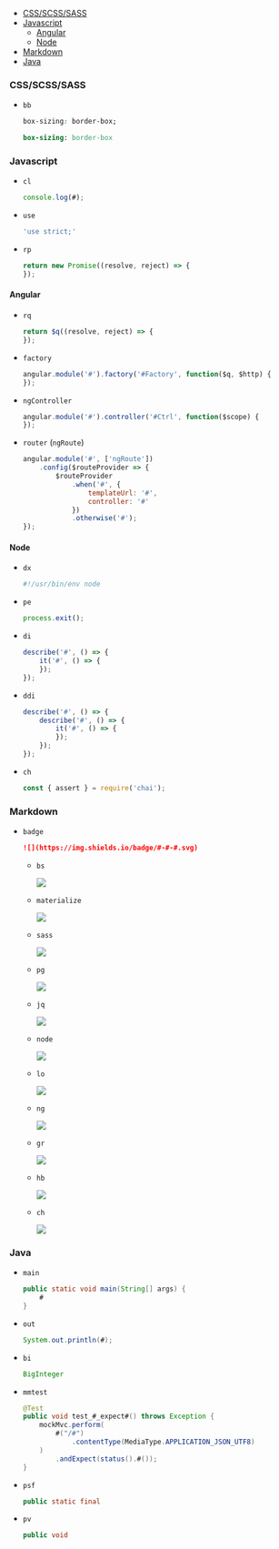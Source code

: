 <!-- TOC -->

- [CSS/SCSS/SASS](#cssscsssass)
- [Javascript](#javascript)
  - [Angular](#angular)
  - [Node](#node)
- [Markdown](#markdown)
- [Java](#java)

<!-- /TOC -->

### CSS/SCSS/SASS

- `bb`
    ```css
    box-sizing: border-box;
    ```
    
    ```sass
    box-sizing: border-box
    ```

### Javascript

- `cl`
    ```js
    console.log(#);
    ```
- `use`
    ```js
    'use strict;'
    ```
- `rp`
    ```js
    return new Promise((resolve, reject) => {
    });
    ```

#### Angular

- `rq`
    ```js
    return $q((resolve, reject) => {
    });

- `factory`
    ```js
    angular.module('#').factory('#Factory', function($q, $http) {
    });
    ```
- `ngController`
    ```js
    angular.module('#').controller('#Ctrl', function($scope) {
    });
    ```
- `router` (`ngRoute`)
    ```js
    angular.module('#', ['ngRoute'])
        .config($routeProvider => {
            $routeProvider
                .when('#', {
                    templateUrl: '#',
                    controller: '#'
                })
                .otherwise('#');
    });
    ```

#### Node
- `dx`
    ```js
    #!/usr/bin/env node
    ```
- `pe`
    ```js
    process.exit();
    ```
- `di`
    ```js
    describe('#', () => {
        it('#', () => {
        });
    });
    ```
- `ddi`
    ```js
    describe('#', () => {
        describe('#', () => {
            it('#', () => {
            });
        });
    });
    ```
- `ch`
    ```js
    const { assert } = require('chai');
    ```

### Markdown

- `badge`
    ```md
    ![](https://img.shields.io/badge/#-#-#.svg)
    ```
    
    - `bs`
        
        ![](https://img.shields.io/badge/css-bootstrap-5F2C7C.svg)

    - `materialize`

        ![](https://img.shields.io/badge/css-materialize-F95972.svg)

    - `sass`

        ![](https://img.shields.io/badge/css_preprocessor-sass-DC4497.svg)

    - `pg`

        ![](https://img.shields.io/badge/data-postgres-316391.svg)

    - `jq`

        ![](https://img.shields.io/badge/jquery-version-005FAD.svg)
        
    - `node`
        
        ![](https://img.shields.io/badge/node-version-61BC62.svg)

    - `lo`
        
        ![](https://img.shields.io/badge/lodash-version-3554FF.svg)

    - `ng`
        
        ![](https://img.shields.io/badge/angularJS-version-D00027.svg)
    
    - `gr`

        ![](https://img.shields.io/badge/grunt-version-ED8024.svg)

    - `hb`

        ![](https://img.shields.io/badge/handlebars-version-F47904.svg)
    
    - `ch`

        ![](https://img.shields.io/badge/testing-chai+mocha-a40802.svg)

### Java

- `main`
    ```java
    public static void main(String[] args) {
        #
    }
    ```

- `out`
    ```java
    System.out.println(#);
    ```

- `bi`
    ```java
    BigInteger
    ```

- `mmtest`
    ```java
	@Test
	public void test_#_expect#() throws Exception {
	    mockMvc.perform(
            #("/#")
                .contentType(MediaType.APPLICATION_JSON_UTF8)
		)
            .andExpect(status().#());
	}
    ```

- `psf`
    ```java
    public static final
    ```

- `pv`
    ```java
    public void 
    ```